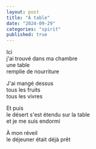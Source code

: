 ```yaml
---
layout: post
title: "À table"
date: "2024-09-29"
categories: "spirit"
published: true
---
```



Ici  
j'ai trouvé dans ma chambre  
une table  
remplie de nourriture  

J'ai mangé dessus  
tous les fruits  
tous les vivres  

Et puis  
le désert s'est étendu sur la table  
et je me suis endormi  

À mon réveil  
le déjeuner était déjà prêt  

